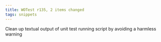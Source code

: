 ```yaml
---
title: WOTest r135, 2 items changed
tags: snippets
---
```


Clean up textual output of unit test running script by avoiding a harmless warning
